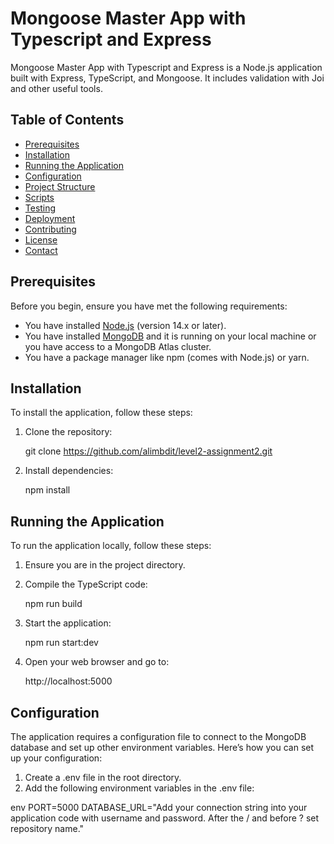 # Mongoose Master App with Typescript and Express

Mongoose Master App with Typescript and Express is a Node.js application built with Express, TypeScript, and Mongoose. It includes validation with Joi and other useful tools.

## Table of Contents

- [Prerequisites](#prerequisites)
- [Installation](#installation)
- [Running the Application](#running-the-application)
- [Configuration](#configuration)
- [Project Structure](#project-structure)
- [Scripts](#scripts)
- [Testing](#testing)
- [Deployment](#deployment)
- [Contributing](#contributing)
- [License](#license)
- [Contact](#contact)

## Prerequisites

Before you begin, ensure you have met the following requirements:

- You have installed [Node.js](https://nodejs.org/) (version 14.x or later).
- You have installed [MongoDB](https://www.mongodb.com/try/download/community) and it is running on your local machine or you have access to a MongoDB Atlas cluster.
- You have a package manager like npm (comes with Node.js) or yarn.

## Installation

To install the application, follow these steps:

1. Clone the repository:

   git clone https://github.com/alimbdit/level2-assignment2.git

2. Install dependencies:

   npm install

## Running the Application

To run the application locally, follow these steps:

1. Ensure you are in the project directory.
2. Compile the TypeScript code:

   npm run build

3. Start the application:

   npm run start:dev

4. Open your web browser and go to:

   http://localhost:5000

## Configuration

The application requires a configuration file to connect to the MongoDB database and set up other environment variables. Here’s how you can set up your configuration:

1. Create a .env file in the root directory.
2. Add the following environment variables in the .env file:

env
PORT=5000
DATABASE_URL="Add your connection string into your application code with username and password. After the / and before ? set repository name."
